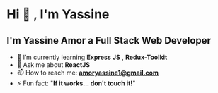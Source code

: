 # Hi :wave: , I'm Yassine 
## I'm Yassine Amor a Full Stack Web Developer

- 🌱 I’m currently learning **Express JS** , **Redux-Toolkit** 
- 💬 Ask me about **ReactJS** 
- 📫 How to reach me: **amoryassine1@gmail.com** 
- ⚡ Fun fact: "**If it works... don't touch it!**" 


